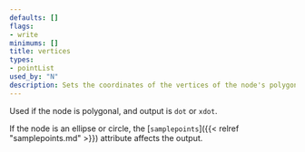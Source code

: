```yaml
---
defaults: []
flags:
- write
minimums: []
title: vertices
types:
- pointList
used_by: "N"
description: Sets the coordinates of the vertices of the node's polygon, in inches
---
```


Used if the node is polygonal, and output is `dot` or `xdot`.

If the node is an ellipse or circle, the [`samplepoints`]({{< relref "samplepoints.md" >}})
attribute affects the output.
